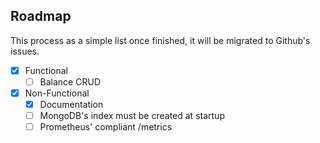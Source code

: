 ## Roadmap

This process as a simple list once finished, it will be migrated to Github's issues.

- [X] Functional
    * [ ] Balance CRUD
- [x] Non-Functional
    * [X] Documentation
    * [ ] MongoDB's index must be created at startup
    * [ ] Prometheus' compliant /metrics

<script src="https://giscus.app/client.js"
        data-repo="vsantos/budget-tracker-api-v2-discussions"
        data-repo-id="R_kgDOQApX1g"
        data-category="General"
        data-category-id="DIC_kwDOQApX1s4CwhAe"
        data-mapping="pathname"
        data-strict="0"
        data-reactions-enabled="1"
        data-emit-metadata="0"
        data-input-position="top"
        data-theme="preferred_color_scheme"
        data-lang="en"
        crossorigin="anonymous"
        async>
</script>